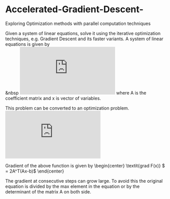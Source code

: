 # Accelerated-Gradient-Descent-
Exploring Optimization methods with parallel computation techniques

Given a system of linear equations, solve it using the iterative optimization techniques, e.g. Gradient Descent and its faster variants. A system of linear equations is given by   <br /> 
&nbsp    ![first image](https://latex.codecogs.com/gif.latex?%5Ctextbf%7BAx%7D%20%3D%20%5Ctextbf%7Bb%7D) where A is the coefficient matrix and x is vector of variables. 


This problem can be converted to an optimization problem. <br />
![](https://latex.codecogs.com/gif.latex?%5Ctextit%7Bmin%20F%28x%29%7D%20%3D%20%28Ax-b%29%5ET%28Ax-b%29)

Gradient of the above function is given by
\begin{center}
    \textit{grad F(x)} $ = 2A^T(Ax-b)$
\end{center}

The gradient at consecutive steps can grow large. To avoid this the original equation is divided by the max element in the equation or by the determinant of the  matrix A on both side.
